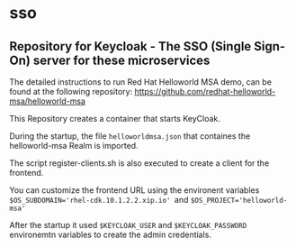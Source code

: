 # sso
Repository for Keycloak - The SSO (Single Sign-On) server for these microservices
---

The detailed instructions to run Red Hat Helloworld MSA demo, can be found at the following repository: https://github.com/redhat-helloworld-msa/helloworld-msa

This Repository creates a container that starts KeyCloak. 

During the startup, the file `helloworldmsa.json` that containes the helloworld-msa Realm is imported.

The script register-clients.sh is also executed to create a client for the frontend. 

You can customize the frontend URL using the environent variables `$OS_SUBDOMAIN='rhel-cdk.10.1.2.2.xip.io' `and  `$OS_PROJECT='helloworld-msa'`

After the startup it used `$KEYCLOAK_USER` and `$KEYCLOAK_PASSWORD` environemtn variables to create the admin credentials.

